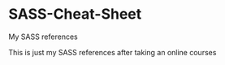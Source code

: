 # SASS-Cheat-Sheet
My SASS references 

This is just my SASS references after taking an online courses
